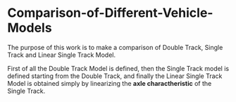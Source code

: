 # Comparison-of-Different-Vehicle-Models
The purpose of this work is to make a comparison of Double Track, Single Track and Linear Single Track Model.

First of all the Double Track Model is defined, then the Single Track model is defined starting from the Double Track, and finally the Linear Single Track Model is obtained simply by linearizing the **axle charactheristic** of the Single Track.
